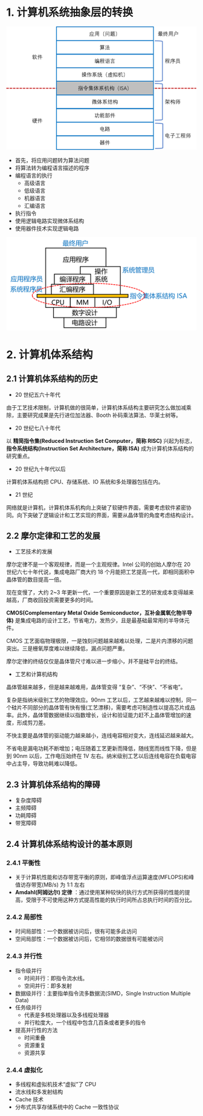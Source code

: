# 1. 计算机系统抽象层的转换

![计算机系统抽象层次及其转换](../images/计算机系统抽象层次及其转换.png)

+ 首先，将应用问题转为算法问题
+ 将算法转为编程语言描述的程序
+ 编程语言的执行
    + 高级语言
    + 低级语言
    + 机器语言
    + 汇编语言
+ 执行指令
+ 使用逻辑电路实现微体系结构
+ 使用器件技术实现逻辑电路

![计算机系统的层次化结构](../images/计算机系统的层次化结构.png)

# 2. 计算机体系结构

## 2.1 计算机体系结构的历史

+ 20 世纪五六十年代

由于工艺技术限制，计算机做的很简单，计算机体系结构主要研究怎么做加减乘除，主要研究成果是先行进位加法器、Booth 补码乘法算法、华莱士树等。

+ 20 世纪七八十年代

以 **精简指令集(Reduced Instruction Set Computer，简称 RISC)** 兴起为标志，**指令系统结构(Instruction Set Architecture，简称 ISA)** 成为计算机体系结构的研究重点。

+ 20 世纪九十年代以后

计算机体系结构把 CPU、存储系统、IO 系统和多处理器包括在内。

+ 21 世纪

网络就是计算机，计算机体系机构向上突破了软硬件界面，需要考虑软件紧密协同。向下突破了逻辑设计和工艺实现的界面，需要从晶体管的角度考虑结构设计。

## 2.2 摩尔定律和工艺的发展

+ 工艺技术的发展

摩尔定律不是一个客观规律，而是一个主观规律。Intel 公司的创始人摩尔在 20 世纪六七十年代说，集成电路厂商大约 18 个月能把工艺提高一代，即相同面积中晶体管的数目提高一倍。

现在变慢了，大约 2~3 年更新一代，一个重要原因是新工艺的研发成本变得越来越高，厂商收回投资需要更多的时间。

**CMOS(Complementary Metal Oxide Semiconductor，互补金属氧化物半导体)** 是集成电路的设计工艺，节省电力，发热少，且是最基础最常用的半导体元件。

CMOS 工艺面临物理极限，一是蚀刻问题越来越难以处理，二是片内漂移的问题突出。三是栅氧厚度难以继续降低，漏点问题严重。

摩尔定律的终结仅仅是晶体管尺寸难以进一步缩小，并不是硅平台的终结。

+ 工艺和计算机结构

晶体管越来越多，但是越来越难用，晶体管变得 “复杂”、“不快”、“不省电”。

复杂是指纳米级别工艺的物理效应。90nm 工艺以后，工艺越来越难以控制，同一个硅片不同部分的晶体管有快有慢(工艺漂移)，需要考虑可制造性以提高芯片成品率。此外，晶体管数据继续以指数增长，设计和验证能力赶不上晶体管增加的速度，形成剪刀差。

不快主要是晶体管的驱动能力越来越小，连线电容相对变大，连线延迟越来越大。

不省电是漏电功耗不断增加；电压随着工艺更新而降低，随线宽而线性下降，但是到 90nm 以后，工作电压始终在 1V 左右。纳米级别工艺以后连线电容在负载电容中占主导，导致功耗难以降低。

## 2.3 计算机体系结构的障碍

+ 复杂度障碍
+ 主频障碍
+ 功耗障碍
+ 带宽障碍

## 2.4 计算机体系结构设计的基本原则

### 2.4.1 平衡性

+ 关于计算机性能和访存带宽平衡的原则，即峰值浮点运算速度(MFLOPS)和峰值访存带宽(MB/s) 为 1:1 左右
+ **Amdahl(阿姆达尔) 定律** ：通过使用某种较快的执行方式所获得的性能的提高，受限于不可使用这种方式提高性能的执行时间所占总执行时间的百分比。

### 2.4.2 局部性

+ 时间局部性：一个数据被访问后，很有可能多此访问
+ 空间局部性：一个数据被访问后，它相邻的数据很有可能被访问

### 2.4.3 并行性

+ 指令级并行
    + 时间并行：即指令流水线。
    + 空间并行：即多发射
+ 数据级并行：主要指单指令流多数据流(SIMD，Single Instruction Multiple Data)
+ 任务级并行
    + 代表是多核处理器以及多线程处理器
    + 并行粒度大，一个线程中包含几百条或者更多的指令
+ 提高并行性的方法
    + 时间重叠
    + 资源重复
    + 资源共享

### 2.4.4 虚拟化

+ 多线程和虚拟机技术“虚拟”了 CPU
+ 流水线和多发射结构
+ Cache 技术
+ 分布式共享存储系统中的 Cache 一致性协议
